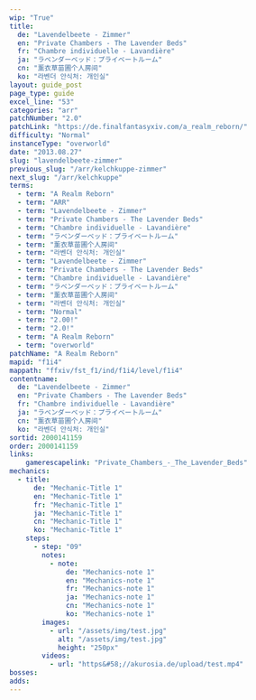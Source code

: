 ```yaml
---
wip: "True"
title:
  de: "Lavendelbeete - Zimmer"
  en: "Private Chambers - The Lavender Beds"
  fr: "Chambre individuelle - Lavandière"
  ja: "ラベンダーベッド：プライベートルーム"
  cn: "薰衣草苗圃个人房间"
  ko: "라벤더 안식처: 개인실"
layout: guide_post
page_type: guide
excel_line: "53"
categories: "arr"
patchNumber: "2.0"
patchLink: "https://de.finalfantasyxiv.com/a_realm_reborn/"
difficulty: "Normal"
instanceType: "overworld"
date: "2013.08.27"
slug: "lavendelbeete-zimmer"
previous_slug: "/arr/kelchkuppe-zimmer"
next_slug: "/arr/kelchkuppe"
terms:
  - term: "A Realm Reborn"
  - term: "ARR"
  - term: "Lavendelbeete - Zimmer"
  - term: "Private Chambers - The Lavender Beds"
  - term: "Chambre individuelle - Lavandière"
  - term: "ラベンダーベッド：プライベートルーム"
  - term: "薰衣草苗圃个人房间"
  - term: "라벤더 안식처: 개인실"
  - term: "Lavendelbeete - Zimmer"
  - term: "Private Chambers - The Lavender Beds"
  - term: "Chambre individuelle - Lavandière"
  - term: "ラベンダーベッド：プライベートルーム"
  - term: "薰衣草苗圃个人房间"
  - term: "라벤더 안식처: 개인실"
  - term: "Normal"
  - term: "2.00!"
  - term: "2.0!"
  - term: "A Realm Reborn"
  - term: "overworld"
patchName: "A Realm Reborn"
mapid: "f1i4"
mappath: "ffxiv/fst_f1/ind/f1i4/level/f1i4"
contentname:
  de: "Lavendelbeete - Zimmer"
  en: "Private Chambers - The Lavender Beds"
  fr: "Chambre individuelle - Lavandière"
  ja: "ラベンダーベッド：プライベートルーム"
  cn: "薰衣草苗圃个人房间"
  ko: "라벤더 안식처: 개인실"
sortid: 2000141159
order: 2000141159
links:
    gamerescapelink: "Private_Chambers_-_The_Lavender_Beds"
mechanics:
  - title:
      de: "Mechanic-Title 1"
      en: "Mechanic-Title 1"
      fr: "Mechanic-Title 1"
      ja: "Mechanic-Title 1"
      cn: "Mechanic-Title 1"
      ko: "Mechanic-Title 1"
    steps:
      - step: "09"
        notes:
          - note:
              de: "Mechanics-note 1"
              en: "Mechanics-note 1"
              fr: "Mechanics-note 1"
              ja: "Mechanics-note 1"
              cn: "Mechanics-note 1"
              ko: "Mechanics-note 1"
        images:
          - url: "/assets/img/test.jpg"
            alt: "/assets/img/test.jpg"
            height: "250px"
        videos:
          - url: "https&#58;//akurosia.de/upload/test.mp4"
bosses:
adds:
---
```

